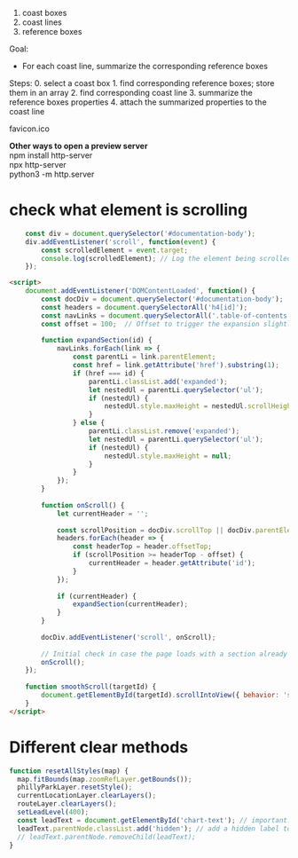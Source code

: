 1.  coast boxes
2.  coast lines
3.  reference boxes

Goal:
* For each coast line, summarize the corresponding reference boxes

Steps:
0.  select a coast box
    1.  find corresponding reference boxes; store them in an array
    2.  find corresponding coast line
    3.  summarize the reference boxes properties
    4.  attach the summarized properties to the coast line

favicon.ico  

__Other ways to open a preview server__  
npm install http-server  
npx http-server  
python3 -m http.server  

# check what element is scrolling
```javascript
    const div = document.querySelector('#documentation-body');
    div.addEventListener('scroll', function(event) {
        const scrolledElement = event.target;
        console.log(scrolledElement); // Log the element being scrolled
    });
```

```html
<script>
    document.addEventListener('DOMContentLoaded', function() {
        const docDiv = document.querySelector('#documentation-body');
        const headers = document.querySelectorAll('h4[id]');
        const navLinks = document.querySelectorAll('.table-of-contents > li > a');
        const offset = 100;  // Offset to trigger the expansion slightly before reaching the section
    
        function expandSection(id) {
            navLinks.forEach(link => {
                const parentLi = link.parentElement;
                const href = link.getAttribute('href').substring(1);
                if (href === id) {
                    parentLi.classList.add('expanded');
                    let nestedUl = parentLi.querySelector('ul');
                    if (nestedUl) {
                        nestedUl.style.maxHeight = nestedUl.scrollHeight + "px";
                    }
                } else {
                    parentLi.classList.remove('expanded');
                    let nestedUl = parentLi.querySelector('ul');
                    if (nestedUl) {
                        nestedUl.style.maxHeight = null;
                    }
                }
            });
        }
    
        function onScroll() {
            let currentHeader = '';
    
            const scrollPosition = docDiv.scrollTop || docDiv.parentElement.scrollTop;
            headers.forEach(header => {
                const headerTop = header.offsetTop;
                if (scrollPosition >= headerTop - offset) {
                    currentHeader = header.getAttribute('id');
                }
            });
    
            if (currentHeader) {
                expandSection(currentHeader);
            }
        }
    
        docDiv.addEventListener('scroll', onScroll);
    
        // Initial check in case the page loads with a section already in view
        onScroll();
    });
    
    function smoothScroll(targetId) {
        document.getElementById(targetId).scrollIntoView({ behavior: 'smooth' });
    }
</script>
```

# Different clear methods

```javascript
function resetAllStyles(map) {
  map.fitBounds(map.zoomRefLayer.getBounds());
  phillyParkLayer.resetStyle();
  currentLocationLayer.clearLayers();
  routeLayer.clearLayers();
  setLeadLevel(400);
  const leadText = document.getElementById('chart-text'); // important: this should be after setleadlevel
  leadText.parentNode.classList.add('hidden'); // add a hidden label to "remove", style hidden in CSS
  // leadText.parentNode.removeChild(leadText);
}
```